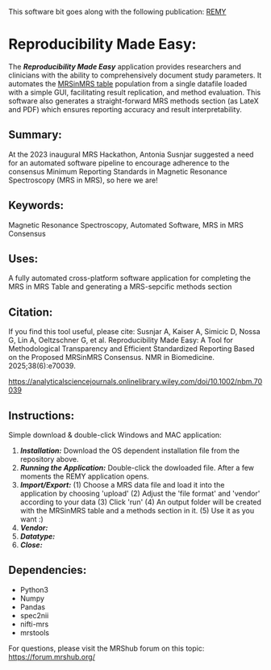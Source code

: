 This software bit goes along with the following publication: [REMY]('')

# Reproducibility Made Easy:
The ***Reproducibility Made Easy*** application provides researchers and clinicians with the ability to comprehensively document study parameters. It automates the [MRSinMRS table]('https://pubmed.ncbi.nlm.nih.gov/33559967/') population from a single datafile loaded with a simple GUI, facilitating result replication, and method evaluation. This software also generates a straight-forward MRS methods section (as LateX and PDF) which ensures reporting accuracy and result interpretability.

## Summary:
At the 2023 inaugural MRS Hackathon, Antonia Susnjar suggested a need for an automated software pipeline to encourage adherence to the consensus Minimum Reporting Standards in Magnetic Resonance Spectroscopy (MRS in MRS), so here we are!

## Keywords:
Magnetic Resonance Spectroscopy, Automated Software, MRS in MRS Consensus

## Uses:
A fully automated cross-platform software application for completing the MRS in MRS Table and generating a MRS-sepcific methods section

## Citation:
If you find this tool useful, please cite:
Susnjar A, Kaiser A, Simicic D, Nossa G, Lin A, Oeltzschner G, et al. Reproducibility Made Easy: A Tool for Methodological Transparency and Efficient Standardized Reporting Based on the Proposed MRSinMRS Consensus. NMR in Biomedicine. 2025;38(6):e70039. 

https://analyticalsciencejournals.onlinelibrary.wiley.com/doi/10.1002/nbm.70039


## Instructions:
Simple download & double-click Windows and MAC application:
1. ***Installation:***
   Download the OS dependent installation file from the repository above. 
4. ***Running the Application:***
   Double-click the dowloaded file. After a few moments the REMY application opens. 
5. ***Import/Export:***
   (1) Choose a MRS data file and load it into the application by choosing 'upload'
   (2) Adjust the 'file format' and 'vendor' according to your data
   (3) Click 'run'
   (4) An output folder will be created with the MRSinMRS table and a methods section in it.
   (5) Use it as you want :)
7. ***Vendor:***
9. ***Datatype:***
10. ***Close:***

## Dependencies:
- Python3
- Numpy
- Pandas
- spec2nii
- nifti-mrs
- mrstools

For questions, please visit the MRShub forum on this topic: https://forum.mrshub.org/
